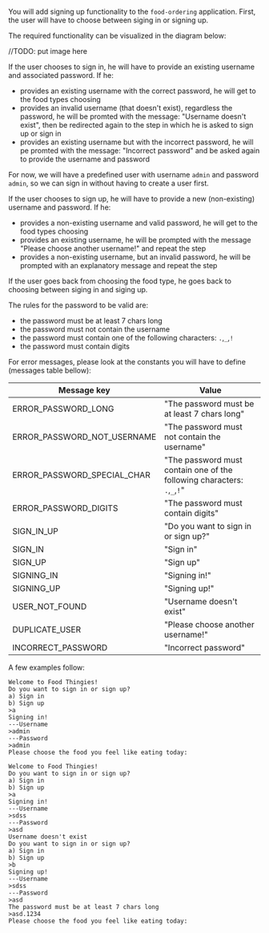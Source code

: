 
You will add signing up functionality to the `food-ordering` application. First, the user will have to choose between siging in or signing up.

The required functionality can be visualized in the diagram below:

//TODO: put image here

If the user chooses to sign in, he will have to provide an existing username and associated password. If he:
* provides an existing username with the correct password, he will get to the food types choosing
* provides an invalid username (that doesn't exist), regardless the password, he will be promted with the message: "Username doesn't exist", then be redirected again to the step in which he is asked to sign up or sign in
* provides an existing username but with the incorrect password, he will pe promted with the message: "Incorrect password" and be asked again to provide the username and password

For now, we will have a predefined user with username `admin` and password `admin`, so we can sign in without having to create a user first. 

If the user chooses to sign up, he will have to provide a new (non-existing) username and password. If he:
* provides a non-existing username and valid password, he will get to the food types choosing
* provides an existing username, he will be prompted with the message "Please choose another username!" and repeat the step
* provides a non-existing username, but an invalid password, he will be prompted with an explanatory message and repeat the step

If the user goes back from choosing the food type, he goes back to choosing between siging in and siging up.

The rules for the password to be valid are:
* the password must be at least 7 chars long
* the password must not contain the username
* the password must contain one of the following characters: `.`,`_`,`!`
* the password must contain digits

For error messages, please look at the constants you will have to define (messages table bellow):

| Message key                 | Value                                                                     |
| --------------------------- | ------------------------------------------------------------------------- |
| ERROR_PASSWORD_LONG         | "The password must be at least 7 chars long"                              |
| ERROR_PASSWORD_NOT_USERNAME | "The password must not contain the username"                              |
| ERROR_PASSWORD_SPECIAL_CHAR | "The password must contain one of the following characters: `.`,`_`,`!`"  |
| ERROR_PASSWORD_DIGITS       | "The password must contain digits"                                        |
| SIGN_IN_UP                  | "Do you want to sign in or sign up?"                                      |
| SIGN_IN                     | "Sign in"                                                                 |
| SIGN_UP                     | "Sign up"                                                                 |
| SIGNING_IN                  | "Signing in!"                                                             |
| SIGNING_UP                  | "Signing up!"                                                             |
| USER_NOT_FOUND              | "Username doesn't exist"                                                  |
| DUPLICATE_USER              | "Please choose another username!"                                         |
| INCORRECT_PASSWORD          | "Incorrect password"                                                      |

A few examples follow:

```
Welcome to Food Thingies!
Do you want to sign in or sign up?
a) Sign in
b) Sign up
>a
Signing in!
---Username
>admin
---Password
>admin
Please choose the food you feel like eating today:
```

```
Welcome to Food Thingies!
Do you want to sign in or sign up?
a) Sign in
b) Sign up
>a
Signing in!
---Username
>sdss
---Password
>asd
Username doesn't exist
Do you want to sign in or sign up?
a) Sign in
b) Sign up
>b
Signing up!
---Username
>sdss
---Password
>asd
The password must be at least 7 chars long
>asd.1234
Please choose the food you feel like eating today:
```
